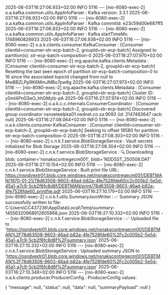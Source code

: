 2025-06-03T16:27:06.933+02:00  INFO 5116 --- [nio-8080-exec-2] o.a.kafka.common.utils.AppInfoParser     : Kafka version: 3.3.1
2025-06-03T16:27:06.933+02:00  INFO 5116 --- [nio-8080-exec-2] o.a.kafka.common.utils.AppInfoParser     : Kafka commitId: e23c59d00e687ff5
2025-06-03T16:27:06.933+02:00  INFO 5116 --- [nio-8080-exec-2] o.a.kafka.common.utils.AppInfoParser     : Kafka startTimeMs: 1748960826933
2025-06-03T16:27:06.938+02:00  INFO 5116 --- [nio-8080-exec-2] o.a.k.clients.consumer.KafkaConsumer     : [Consumer clientId=consumer-str-ecp-batch-2, groupId=str-ecp-batch] Assigned to partition(s): str-ecp-batch-composition-0
2025-06-03T16:27:07.970+02:00  INFO 5116 --- [nio-8080-exec-2] org.apache.kafka.clients.Metadata        : [Consumer clientId=consumer-str-ecp-batch-2, groupId=str-ecp-batch] Resetting the last seen epoch of partition str-ecp-batch-composition-0 to 16 since the associated topicId changed from null to MwBBZLPpRK6MmJMBo7pw8g
2025-06-03T16:27:07.973+02:00  INFO 5116 --- [nio-8080-exec-2] org.apache.kafka.clients.Metadata        : [Consumer clientId=consumer-str-ecp-batch-2, groupId=str-ecp-batch] Cluster ID: y0ml4PnGSeO_hhGMyIz-pA
2025-06-03T16:27:07.974+02:00  INFO 5116 --- [nio-8080-exec-2] o.a.k.c.c.internals.ConsumerCoordinator  : [Consumer clientId=consumer-str-ecp-batch-2, groupId=str-ecp-batch] Discovered group coordinator nsnxeteelpka01.nednet.co.za:9093 (id: 2147483647 rack: null)
2025-06-03T16:27:08.064+02:00  INFO 5116 --- [nio-8080-exec-2] o.a.k.clients.consumer.KafkaConsumer     : [Consumer clientId=consumer-str-ecp-batch-2, groupId=str-ecp-batch] Seeking to offset 18580 for partition str-ecp-batch-composition-0
2025-06-03T16:27:08.303+02:00  INFO 5116 --- [nio-8080-exec-2] c.n.k.f.service.BlobStorageService       : Vault secrets initialized for Blob Storage
2025-06-03T16:27:08.304+02:00  INFO 5116 --- [nio-8080-exec-2] c.n.k.f.service.BlobStorageService       : 🔍 Downloading blob: container='nsnakscontregecm001', blob='NDDSST_250508.DAT'
2025-06-03T16:27:10.154+02:00  INFO 5116 --- [nio-8080-exec-2] c.n.k.f.service.BlobStorageService       : Built print file URL: https://nsndvextr01.blob.core.windows.net/nsnakscontregecm001/DEBTMAN/1970-01-21/78d63508-9603-46ad-b82a-4fe7528fde60/c2c005b2-5e5d-45a1-a7c9-5cb2f6fc8d8f/DEBTMAN/print/78d63508-9603-46ad-b82a-4fe7528fde60_printfile.pdf
2025-06-03T16:27:10.179+02:00  INFO 5116 --- [nio-8080-exec-2] c.n.k.f.utils.SummaryJsonWriter          : ✅ Summary JSON successfully written to file: C:\Users\CC437236\AppData\Local\Temp\summary-14556320968912805868.json
2025-06-03T16:27:10.332+02:00  INFO 5116 --- [nio-8080-exec-2] c.n.k.f.service.BlobStorageService       : ✅ Uploaded file to 'https://nsndvextr01.blob.core.windows.net/nsnakscontregecm001/DEBTMAN%2F78d63508-9603-46ad-b82a-4fe7528fde60%2Fc2c005b2-5e5d-45a1-a7c9-5cb2f6fc8d8f%2Fsummary.json'
2025-06-03T16:27:10.332+02:00  INFO 5116 --- [nio-8080-exec-2] c.n.k.f.service.BlobStorageService       : Uploaded summary JSON to 'https://nsndvextr01.blob.core.windows.net/nsnakscontregecm001/DEBTMAN%2F78d63508-9603-46ad-b82a-4fe7528fde60%2Fc2c005b2-5e5d-45a1-a7c9-5cb2f6fc8d8f%2Fsummary.json'
2025-06-03T16:27:10.348+02:00  INFO 5116 --- [nio-8080-exec-2] o.a.k.clients.producer.ProducerConfig    : ProducerConfig values: 

{
    "message": null,
    "status": null,
    "data": null,
    "summaryPayload": null
}
